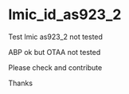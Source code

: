 # lmic_id_as923_2

Test lmic as923_2 not tested 

ABP ok but OTAA not tested 

Please check and contribute 

Thanks 
